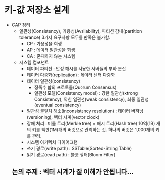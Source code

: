# 키-값 저장소 설계
- CAP 정리
  - 일관성(Consistency), 가용성(Availability), 파티션 감내(partition tolerance) 3가지 요구사항 모두를 만족은 불가함.
    - CP : 가용성을 희생
    - AP : 데이터 일관성을 희생
    - CA : 존재하지 않는 시스템
  - 시스템 컴포넌트
    - 데이터 파티션 : 안정 해시를 사용한 서버들의 부하 분산
    - 데이터 다중화(replication) : 데이터 센터 다중화
    - 데이터 일관성(consistency)
      - 정족수 합의 프로토콜(Quorum Consensus)
      - 일관성 모델(Consistency model) : 강한 일관성(xtrong Consistency), 약한 일관선(weak consistency), 최종 일관성(eventual consistency)
    - 일관성 불일치 해소(inconsistency resolution) : 데이터 버저닝(versioning), 벡터 시계(vector clock)
    - 장애 처리 : 머클 트리(Merkle tree) = 해시 트리(Hash tree) 10억(1B) 개의 키를 백만(1M)개의 버킷으로 관리하는 것. 하나의 버킷은 1,000개의 키를 관리.
    - 시스템 아키텍처 다이어그램
    - 쓰기 경로(write path) : SSTable(Sorted-String Table)
    - 읽기 경로(read path) : 블룸 필터(Bloom Filter)
  ## 논의 주제 : 벡터 시계가 잘 이해가 안됩니다...

